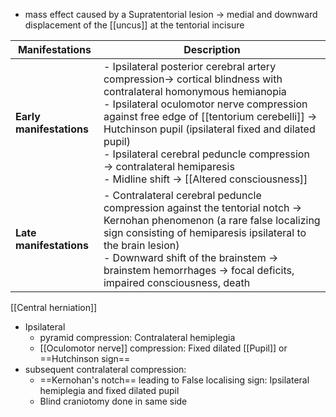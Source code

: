 - mass effect caused by a Supratentorial lesion → medial and downward displacement of the [[uncus]] at the tentorial incisure

| Manifestations           | Description                                                                                                                                                                                                                                                                                                                                                                                    |
| ------------------------ | ---------------------------------------------------------------------------------------------------------------------------------------------------------------------------------------------------------------------------------------------------------------------------------------------------------------------------------------------------------------------------------------------- |
| **Early manifestations** | - Ipsilateral posterior cerebral artery compression→ cortical blindness with contralateral homonymous hemianopia<br>- Ipsilateral oculomotor nerve compression against free edge of [[tentorium cerebelli]] → Hutchinson pupil (ipsilateral fixed and dilated pupil)<br>- Ipsilateral cerebral peduncle compression → contralateral hemiparesis<br>- Midline shift → [[Altered consciousness]] |
| **Late manifestations**  | - Contralateral cerebral peduncle compression against the tentorial notch → Kernohan phenomenon (a rare false localizing sign consisting of hemiparesis ipsilateral to the brain lesion)<br>- Downward shift of the brainstem → brainstem hemorrhages → focal deficits, impaired consciousness, death                                                                                          |

[[Central herniation]]


- Ipsilateral 
	- pyramid compression: Contralateral hemiplegia
	- [[Oculomotor nerve]] compression: Fixed dilated [[Pupil]] or ==Hutchinson sign==
- subsequent contralateral  compression: 
	- ==Kernohan's notch== leading to False localising sign: Ipsilateral hemiplegia and fixed dilated pupil
	- Blind craniotomy done in same side
